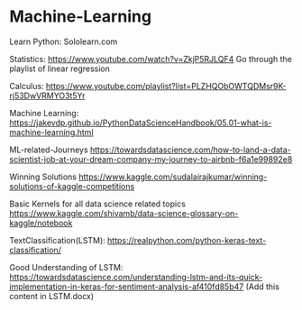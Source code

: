 # Machine-Learning

Learn Python:
Sololearn.com

Statistics:
https://www.youtube.com/watch?v=ZkjP5RJLQF4
Go through the playlist of linear regression 


Calculus:
https://www.youtube.com/playlist?list=PLZHQObOWTQDMsr9K-rj53DwVRMYO3t5Yr

Machine Learning:
https://jakevdp.github.io/PythonDataScienceHandbook/05.01-what-is-machine-learning.html


ML-related-Journeys
https://towardsdatascience.com/how-to-land-a-data-scientist-job-at-your-dream-company-my-journey-to-airbnb-f6a1e99892e8


Winning Solutions
https://www.kaggle.com/sudalairajkumar/winning-solutions-of-kaggle-competitions


Basic Kernels for all data science related topics
https://www.kaggle.com/shivamb/data-science-glossary-on-kaggle/notebook

TextClassification(LSTM):
https://realpython.com/python-keras-text-classification/


Good Understanding of LSTM:
https://towardsdatascience.com/understanding-lstm-and-its-quick-implementation-in-keras-for-sentiment-analysis-af410fd85b47 (Add this content in LSTM.docx)
